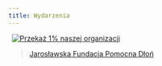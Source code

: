 ```yaml
---
title: Wydarzenia
---
```


<div id="fb-root"></div>
<script async defer crossorigin="anonymous" src="https://connect.facebook.net/pl_PL/sdk.js#xfbml=1&version=v18.0" nonce="P5ecXqAb"></script>
<div style="position:relative;width:491px;margin:0 auto;"><a href="https://www.pitax.pl/rozliczenie-pit-online-0000094513" title="Przekaż 1% naszej organizacji" target="_blank"><img src="img/pitax/pitax_banner1_bg.png" alt="Przekaż 1% naszej organizacji" /></a></div>
<div style="position:relative;width:500px;margin:0 auto;">
	<div class="fb-page" data-href="https://www.facebook.com/pomocnadlonjaroslaw/" data-tabs="timeline" data-width="500" data-height="750" data-small-header="true" data-adapt-container-width="true" data-hide-cover="true" data-show-facepile="true"><blockquote cite="https://www.facebook.com/pomocnadlonjaroslaw/" class="fb-xfbml-parse-ignore"><a href="https://www.facebook.com/pomocnadlonjaroslaw/">Jarosławska Fundacja Pomocna Dłoń</a></blockquote></div>
</div>
